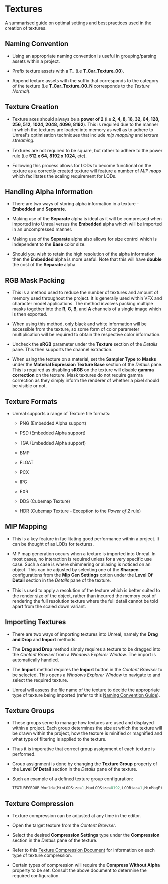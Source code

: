 # Textures

A summarised guide on optimal settings and best practices used in the creation of textures.

## Naming Convention
* Using an appropriate naming convention is useful in grouping/parsing assets within a project.

* Prefix texture assets with a **T_** (i.e **T_Car_Texture_00**).

* Append texture assets with the suffix that corresponds to the category of the texture (i.e **T_Car_Texture_00_N** corresponds to the *Texture Normal*).

## Texture Creation
* Texture axes should always be a **power of 2** (i.e **2, 4, 8, 16, 32, 64, 128, 256, 512, 1024, 2048, 4096, 8192**). This is required due to the manner in which the textures are loaded into memory as well as to adhere to Unreal's optimisation techniques that include *mip mapping* and *texture streaming*.

* Textures are not required to be square, but rather to adhere to the power rule (i.e **512 x 64**, **8192 x 1024**, etc).

* Following this process allows for LODs to become functional on the texture as a correctly created texture will feature a number of *MIP maps* which facilitates the scaling requirement for LODs.

## Handling Alpha Information
* There are two ways of storing alpha information in a texture - **Embedded** and **Separate**.

* Making use of the **Separate** alpha is ideal as it will be compressed when imported into Unreal versus the **Embedded** alpha which will be imported in an uncompressed manner.

* Making use of the **Separate** alpha also allows for size control which is independent to the **Base** color size.

* Should you wish to retain the high resolution of the alpha information then the **Embedded** alpha is more useful. Note that this will have **double** the cost of the **Separate** alpha.

## RGB Mask Packing
* This is a method used to reduce the number of textures and amount of memory used throughout the project. It is generally used within VFX and character model applications. The method involves packing multiple masks together into the **R**, **G**, **B**, and **A** channels of a single image which is then exported.

* When using this method, only black and white information will be accessible from the texture, so some form of color parameter multiplication will be required to obtain the respective color information.

* Uncheck the **sRGB** parameter under the **Texture** section of the *Details* pane. This then supports the channel extraction.

* When using the texture on a material, set the **Sampler Type** to **Masks** under the **Material Expression Texture Base** section of the *Details* pane. This is required as disabling **sRGB** on the texture will disable **gamma correction** on the texture. Mask textures do not require gamma correction as they simply inform the renderer of whether a pixel should be visible or not.

## Texture Formats
* Unreal supports a range of Texture file formats:

  * PNG (Embedded Alpha support)

  * PSD (Embedded Alpha support)

  * TGA (Embedded Alpha support)

  * BMP

  * FLOAT

  * PCX

  * IPG

  * EXR

  * DDS (Cubemap Texture)

  * HDR (Cubemap Texture - Exception to the *Power of 2* rule)

## MIP Mapping
* This is a key feature in facilitating good performance within a project. It can be thought of as LODs for textures.

* MIP map generation occurs when a texture is imported into Unreal. In most cases, no interaction is required unless for a very specific use case. Such a case is where shimmering or aliasing is noticed on an object. This can be adjusted by selecting one of the **Sharpen** configurations from the **Mip Gen Settings** option under the **Level Of Detail** section in the *Details* pane of the texture.

* This is used to apply a resolution of the texture which is better suited to the render size of the object, rather than incurred the memory cost of rendering the full resolution texture where the full detail cannot be told apart from the scaled down variant.

<a name="importing-textures"></a>

## Importing Textures
* There are two ways of importing textures into Unreal, namely the **Drag and Drop** and **Import** methods.

* The **Drag and Drop** method simply requires a texture to be dragged into the *Content Browser* from a *Windows Explorer Window*. The import is automatically handled.

* The **Import** method requires the **Import** button in the *Content Browser* to be selected. This opens a *Windows Explorer Window* to navigate to and select the required texture.

* Unreal will assess the file name of the texture to decide the appropriate type of texture being imported (refer to this [Naming Convention Guide](https://github.com/Allar/ue4-style-guide#anc)).

## Texture Groups
* These groups serve to manage how textures are used and displayed within a project. Each group determines the size at which the texture will be drawn within the project, how the texture is minified or magnified and what type of filtering is applied to the texture.

* Thus it is imperative that correct group assignment of each texture is performed.

* Group assignment is done by changing the **Texture Group** property of the **Level Of Detail** section in the *Details* pane of the texture.

* Such an example of a defined texture group configuration:  
	```cpp
	TEXTUREGROUP_World=(MinLODSize=1,MaxLODSize=8192,LODBias=1,MinMagFilter=aniso,MipFilter=point)
	```

## Texture Compression
* Texture compression can be adjusted at any time in the editor.

* Open the target texture from the *Content Browser*.

* Select the desired **Compression Settings** type under the **Compression** section in the *Details* pane of the texture.

* Refer to this [Texture Compression Document](https://docs.unrealengine.com/en-us/Editor/Content/Types/Textures/TextureCompressionSettings) for information on each type of texture compression.

* Certain types of compression will require the **Compress Without Alpha** property to be set. Consult the above document to determine the required configuration.